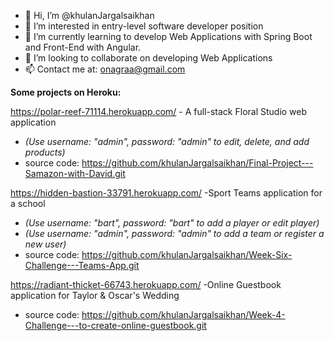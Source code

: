 - 👋 Hi, I’m @khulanJargalsaikhan
- 👀 I’m interested in entry-level software developer position
- 🌱 I’m currently learning to develop Web Applications with Spring Boot and Front-End with Angular. 
- 💞️ I’m looking to collaborate on developing Web Applications
- 📫 Contact me at: onagraa@gmail.com

<!---
khulanJargalsaikhan/khulanJargalsaikhan is a ✨ special ✨ repository because its `README.md` (this file) appears on your GitHub profile.
You can click the Preview link to take a look at your changes.
--->


**Some projects on Heroku:**

https://polar-reef-71114.herokuapp.com/   - A full-stack Floral Studio web application
- *(Use username: "admin", password: "admin" to edit, delete, and add products)*
- source code: https://github.com/khulanJargalsaikhan/Final-Project---Samazon-with-David.git



https://hidden-bastion-33791.herokuapp.com/   -Sport Teams application for a school
- *(Use username: "bart", password: "bart" to add a player or edit player)* 
- *(Use username: "admin", password: "admin" to add a team or register a new user)*
- source code: https://github.com/khulanJargalsaikhan/Week-Six-Challenge---Teams-App.git


https://radiant-thicket-66743.herokuapp.com/   -Online Guestbook application for Taylor & Oscar's Wedding
- source code: https://github.com/khulanJargalsaikhan/Week-4-Challenge---to-create-online-guestbook.git




